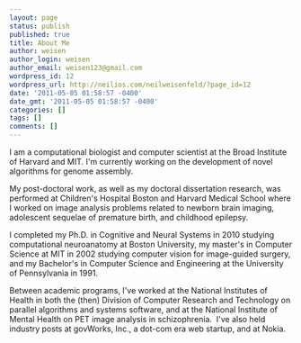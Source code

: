```yaml
---
layout: page
status: publish
published: true
title: About Me
author: weisen
author_login: weisen
author_email: weisen123@gmail.com
wordpress_id: 12
wordpress_url: http://neilios.com/neilweisenfeld/?page_id=12
date: '2011-05-05 01:58:57 -0400'
date_gmt: '2011-05-05 01:58:57 -0400'
categories: []
tags: []
comments: []
---
```


I am a computational biologist and computer scientist at the Broad
Institute of Harvard and MIT.  I'm currently working on the development
of novel algorithms for genome assembly.

My post-doctoral work, as well as my doctoral dissertation research,
was performed at Children's Hospital Boston and Harvard Medical
School where I worked on image analysis problems related to newborn
brain imaging, adolescent sequelae of premature birth, and childhood
epilepsy.

I completed my Ph.D. in Cognitive and Neural Systems in 2010 studying
computational neuroanatomy at Boston University, my master's in
Computer Science at MIT in 2002 studying computer vision for
image-guided surgery, and my Bachelor's in Computer Science and
Engineering at the University of Pennsylvania in 1991. 

Between academic programs, I've worked at the National Institutes
of Health in both the (then) Division of Computer Research and
Technology on parallel algorithms and systems software, and at the
National Institute of Mental Health on PET image analysis in
schizophrenia. &nbsp;I've also held industry posts at govWorks,
Inc., a dot-com era web startup, and at Nokia.

<!-- My abbreviated cv is <a
href="http:&#47;&#47;neilweisenfeld.com&#47;wp&#47;wp-content&#47;uploads&#47;2012&#47;02&#47;weisenfeld-resume-20Feb2012.pdf">here<&#47;a>.
Note that I keep my phone numbers off of the on-line version, for
obvious reasons, but feel free to e-mail me inquiries.</p>
-->
